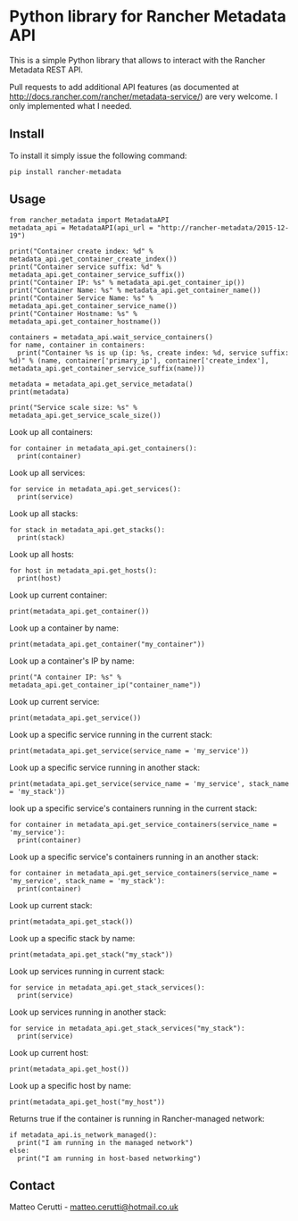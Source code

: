 # Python library for Rancher Metadata API
This is a simple Python library that allows to interact with the Rancher Metadata REST API.

Pull requests to add additional API features (as documented at http://docs.rancher.com/rancher/metadata-service/) are very welcome. I only implemented what I needed.

## Install
To install it simply issue the following command:

```
pip install rancher-metadata
```

## Usage
```
from rancher_metadata import MetadataAPI
metadata_api = MetadataAPI(api_url = "http://rancher-metadata/2015-12-19")

print("Container create index: %d" % metadata_api.get_container_create_index())
print("Container service suffix: %d" % metadata_api.get_container_service_suffix())
print("Container IP: %s" % metadata_api.get_container_ip())
print("Container Name: %s" % metadata_api.get_container_name())
print("Container Service Name: %s" % metadata_api.get_container_service_name())
print("Container Hostname: %s" % metadata_api.get_container_hostname())

containers = metadata_api.wait_service_containers()
for name, container in containers:
  print("Container %s is up (ip: %s, create index: %d, service suffix: %d)" % (name, container['primary_ip'], container['create_index'], metadata_api.get_container_service_suffix(name)))

metadata = metadata_api.get_service_metadata()
print(metadata)

print("Service scale size: %s" % metadata_api.get_service_scale_size())
```

Look up all containers:
```
for container in metadata_api.get_containers():
  print(container)
```

Look up all services:
```
for service in metadata_api.get_services():
  print(service)
```

Look up all stacks:
```
for stack in metadata_api.get_stacks():
  print(stack)
```

Look up all hosts:
```
for host in metadata_api.get_hosts():
  print(host)
```

Look up current container:
```
print(metadata_api.get_container())
```

Look up a container by name:
```
print(metadata_api.get_container("my_container"))
```

Look up a container's IP by name:
```
print("A container IP: %s" % metadata_api.get_container_ip("container_name"))
```

Look up current service:
```
print(metadata_api.get_service())
```

Look up a specific service running in the current stack:
```
print(metadata_api.get_service(service_name = 'my_service'))
```

Look up a specific service running in another stack:
```
print(metadata_api.get_service(service_name = 'my_service', stack_name = 'my_stack'))
```

look up a specific service's containers running in the current stack:
```
for container in metadata_api.get_service_containers(service_name = 'my_service'):
  print(container)
```

Look up a specific service's containers running in an another stack:
```
for container in metadata_api.get_service_containers(service_name = 'my_service', stack_name = 'my_stack'):
  print(container)
```

Look up current stack:
```
print(metadata_api.get_stack())
```

Look up a specific stack by name:
```
print(metadata_api.get_stack("my_stack"))
```

Look up services running in current stack:
```
for service in metadata_api.get_stack_services():
  print(service)
```

Look up services running in another stack:
```
for service in metadata_api.get_stack_services("my_stack"):
  print(service)
```

Look up current host:
```
print(metadata_api.get_host())
```

Look up a specific host by name:
```
print(metadata_api.get_host("my_host"))
```

Returns true if the container is running in Rancher-managed network:
```
if metadata_api.is_network_managed():
  print("I am running in the managed network")
else:
  print("I am running in host-based networking")
```

## Contact
Matteo Cerutti - matteo.cerutti@hotmail.co.uk
